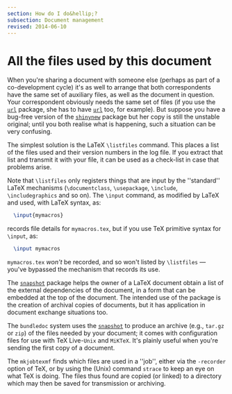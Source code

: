 ```yaml
---
section: How do I do&hellip;?
subsection: Document management
revised: 2014-06-10
---
```

# All the files used by this document

When you're sharing a document with someone else (perhaps as part of a
co-development cycle) it's as well to arrange that both correspondents
have the same set of auxiliary files, as well as the document in
question.  Your correspondent obviously needs the same set of files
(if you use the [`url`](https://ctan.org/pkg/url) package, she has to have [`url`](https://ctan.org/pkg/url)
too, for example).  But suppose you have a bug-free version of the
[`shinynew`](https://ctan.org/pkg/shinynew) package but her copy is still the unstable
original; until you both realise what is happening, such a situation
can be very confusing.

The simplest solution is the LaTeX `\listfiles` command.  This
places a list of the files used and their version numbers in the log
file.  If you extract that list and transmit it with your file, it can
be used as a check-list in case that problems arise.

Note that `\listfiles` only registers things that are input by the
''standard'' LaTeX mechanisms (`\documentclass`, `\usepackage`,
`\include`, `\includegraphics` and so on).
The `\input` command, as modified by LaTeX and used, with
LaTeX syntax, as:
```latex
  \input{mymacros}
```
records file details for `mymacros.tex`, but if you use TeX
primitive syntax for `\input`, as:
```latex
  \input mymacros
```
`mymacros.tex` _won't_ be recorded, and so won't listed by
`\listfiles`&nbsp;&mdash; you've bypassed the mechanism that records its use.

The [`snapshot`](https://ctan.org/pkg/snapshot) package helps the owner of a LaTeX document
obtain a list of the external dependencies of the document, in a form
that can be embedded at the top of the document.  The intended use of
the package is the creation of archival copies of documents, but it
has application in document exchange situations too.

The `bundledoc` system uses the [`snapshot`](https://ctan.org/pkg/snapshot) to produce an
archive (e.g., `tar.gz` or `zip`) of the files needed by your
document; it comes with configuration files for use with
TeX&nbsp;Live-`Unix` and `MiKTeX`.  It's plainly useful when
you're sending the first copy of a document.

The `mkjobtexmf` finds which files are used in a ''job'',
either via the `-recorder` option of TeX, or by using the
(Unix) command `strace` to keep an eye on what TeX is
doing.  The files thus found are copied (or linked) to a directory
which may then be saved for transmission or archiving.

